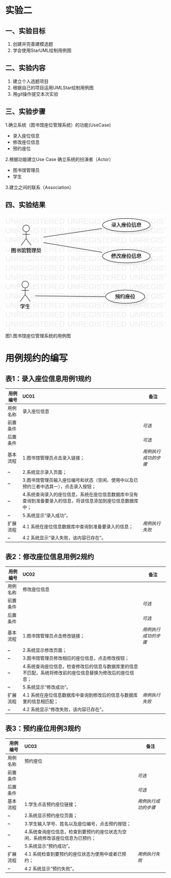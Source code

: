 # 实验二

## 一、实验目标
1. 创建并完善建模选题
2. 学会使用StarUML绘制用例图

## 二、实验内容
1. 建立个人选题项目
2. 根据自己的项目运用UMLStar绘制用例图
3. 用git操作提交本次实验

## 三、实验步骤
1.确立系统（图书馆座位管理系统）的功能(UseCase)
 - 录入座位信息
 - 修改座位信息
 - 预约座位

2.根据功能建立Use Case
 确立系统的扮演者（Actor）
 - 图书馆管理员
 - 学生
 
3.建立之间的联系（Association）
 
## 四、实验结果
![用例图](./Lab2_UseCaseDiagram.jpg)

图1.图书馆座位管理系统的用例图

# 用例规约的编写

## 表1：录入座位信息用例1规约  

用例编号  | UC01 | 备注  
-|:-|-  
用例名称  | 录入座位信息  |   
前置条件  |      | *可选*   
后置条件  |      | *可选*   
基本流程  | 1.图书馆管理员点击录入链接；  |*用例执行成功的步骤*    
~| 2.系统显示录入页面；  |   
~| 3.图书馆管理员输入座位编号和状态（空闲、使用中以及已预约三者中选其一），点击录入按钮；   |   
~| 4.系统查询录入的座位信息，系统在座位信息数据库中没有查询到准备要录入的信息，将该信息添加到座位信息数据库中；   |   
~| 5.系统显示“录入成功”。   |  
扩展流程  | 4.1 系统在座位信息数据库中查询到准备要录入的信息；  |*用例执行失败*    
~| 4.2 系统显示“录入失败，该内容已存在”。  |  



## 表2：修改座位信息用例2规约  

用例编号  | UC02 | 备注  
-|:-|-  
用例名称  | 修改座位信息  |   
前置条件  |      | *可选*   
后置条件  |      | *可选*   
基本流程  | 1.图书馆管理员点击修改链接；  |*用例执行成功的步骤*    
~| 2.系统显示修改页面；  |   
~| 3.图书馆管理员修改相应的座位信息，点击修改按钮；   |   
~| 4.系统查询座位信息，检查修改后的信息与数据库里的信息不匹配，系统将修改前的座位信息替换为修改后的座位信息；   |   
~| 5.系统显示“修改成功”。   |  
扩展流程  | 4.1 系统在座位信息数据库中查询到修改后的信息与数据库里的信息相匹配；  |*用例执行失败*    
~| 4.2 系统显示“修改失败，该内容已存在”。  |  


## 表3：预约座位用例3规约  

用例编号  | UC03 | 备注  
-|:-|-  
用例名称  | 预约座位  |   
前置条件  |      | *可选*   
后置条件  |      | *可选*   
基本流程  | 1.学生点击预约座位链接；  |*用例执行成功的步骤*    
~| 2.系统显示预约座位页面；  |   
~| 3.学生输入学号、姓名以及座位编号，点击预约按钮；   |   
~| 4.系统查询座位信息，检查到要预约的座位状态为空闲，系统修改该座位信息为已预约；   |   
~| 5.系统显示“预约成功”。   |  
扩展流程  | 4.1 系统检查到要预约的座位状态为使用中或者已预约；  |*用例执行失败*    
~| 4.2 系统显示“预约失败”。  |  
